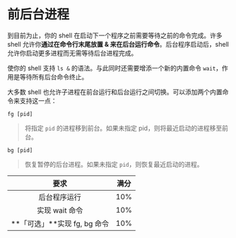 # 前后台进程

到目前为止，你的 shell 在启动下一个程序之前需要等待之前的命令完成。许多 shell 允许你**通过在命令行末尾放置 & 来在后台运行命令**。后台程序启动后，shell 允许你启动更多进程而无需等待后台进程完成。

使你的 shell 支持 `ls &` 的语法。与此同时还需要增添一个新的内置命令 `wait`，作用是等待所有后台命令终止。

大多数 shell 也允许子进程在前台运行和后台运行之间切换。可以添加两个内置命令来支持这一点：

`fg [pid]`

> 将指定 `pid` 的进程移到前台。如果未指定 pid，则将最近启动的进程移至前台。

`bg [pid]`

> 恢复暂停的后台进程。如果未指定 `pid`，则恢复最近启动的进程。

|             要求             | 满分 |
| :--------------------------: | :--: |
|         后台程序运行         | 10%  |
|        实现 wait 命令        | 10%  |
| **「可选」**实现 fg, bg 命令 | 10%  |
